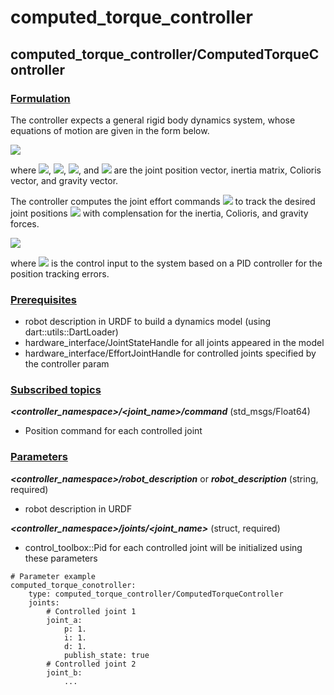 # computed_torque_controller

## computed_torque_controller/ComputedTorqueController
### <u>Formulation</u>
The controller expects a general rigid body dynamics system, whose equations of motion are given in the form below.

<img src="https://latex.codecogs.com/gif.latex?M(q)\ddot{q}+C(q,\dot{q})+g(q)=\tau" />

where <img src="https://latex.codecogs.com/gif.latex?q" />, <img src="https://latex.codecogs.com/gif.latex?M(\cdot)" />, <img src="https://latex.codecogs.com/gif.latex?C(\cdot)" />, and <img src="https://latex.codecogs.com/gif.latex?g(\cdot)" /> are the joint position vector, inertia matrix, Colioris vector, and gravity vector.

The controller computes the joint effort commands <img src="https://latex.codecogs.com/gif.latex?\tau_d" /> to track the desired joint positions <img src="https://latex.codecogs.com/gif.latex?q_d" /> with complensation for the inertia, Colioris, and gravity forces.

<img src="https://latex.codecogs.com/gif.latex?\tau_d=M(q)(\ddot{q}+\textup{PID}(q_d-q))+C(q,\dot{q})+g(q)" />

where <img src="https://latex.codecogs.com/gif.latex?\textup{PID}(\cdot)" /> is the control input to the system based on a PID controller for the position tracking errors.

### <u>Prerequisites</u>
* robot description in URDF to build a dynamics model (using dart::utils::DartLoader)
* hardware_interface/JointStateHandle for all joints appeared in the model
* hardware_interface/EffortJointHandle for controlled joints specified by the controller param

### <u>Subscribed topics</u>
___<controller_namespace>/<joint_name>/command___ (std_msgs/Float64)
* Position command for each controlled joint

### <u>Parameters</u>
___<controller_namespace>/robot_description___ or ___robot_description___ (string, required)
* robot description in URDF

___<controller_namespace>/joints/<joint_name>___ (struct, required)
* control_toolbox::Pid for each controlled joint will be initialized using these parameters

```
# Parameter example
computed_torque_conotroller:
    type: computed_torque_controller/ComputedTorqueController
    joints:
        # Controlled joint 1
        joint_a:
            p: 1.
            i: 1.
            d: 1.
            publish_state: true
        # Controlled joint 2
        joint_b:
            ...
```